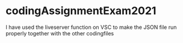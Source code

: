 # codingAssignmentExam2021

I have used the liveserver function on VSC to make the JSON file run properly together with the other codingfiles
